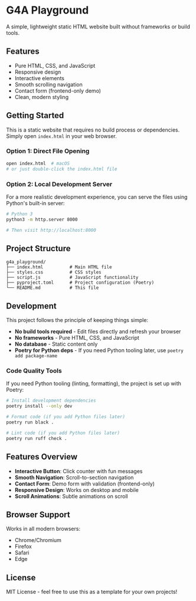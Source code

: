 # G4A Playground

A simple, lightweight static HTML website built without frameworks or build tools.

## Features

- Pure HTML, CSS, and JavaScript
- Responsive design
- Interactive elements
- Smooth scrolling navigation
- Contact form (frontend-only demo)
- Clean, modern styling

## Getting Started

This is a static website that requires no build process or dependencies. Simply open `index.html` in your web browser.

### Option 1: Direct File Opening
```bash
open index.html  # macOS
# or just double-click the index.html file
```

### Option 2: Local Development Server
For a more realistic development experience, you can serve the files using Python's built-in server:

```bash
# Python 3
python3 -m http.server 8000

# Then visit http://localhost:8000
```

## Project Structure

```
g4a_playground/
├── index.html          # Main HTML file
├── styles.css          # CSS styles
├── script.js           # JavaScript functionality
├── pyproject.toml      # Project configuration (Poetry)
└── README.md           # This file
```

## Development

This project follows the principle of keeping things simple:

- **No build tools required** - Edit files directly and refresh your browser
- **No frameworks** - Pure HTML, CSS, and JavaScript
- **No database** - Static content only
- **Poetry for Python deps** - If you need Python tooling later, use `poetry add package-name`

### Code Quality Tools

If you need Python tooling (linting, formatting), the project is set up with Poetry:

```bash
# Install development dependencies
poetry install --only dev

# Format code (if you add Python files later)
poetry run black .

# Lint code (if you add Python files later)  
poetry run ruff check .
```

## Features Overview

- **Interactive Button**: Click counter with fun messages
- **Smooth Navigation**: Scroll-to-section navigation
- **Contact Form**: Demo form with validation (frontend-only)
- **Responsive Design**: Works on desktop and mobile
- **Scroll Animations**: Subtle animations on scroll

## Browser Support

Works in all modern browsers:
- Chrome/Chromium
- Firefox  
- Safari
- Edge

## License

MIT License - feel free to use this as a template for your own projects!
